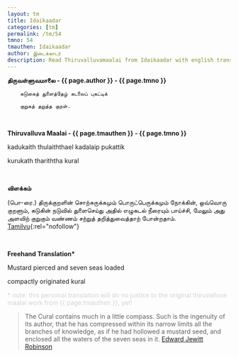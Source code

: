 ```yaml
---
layout: tm
title: Idaikaadar
categories: [tm]
permalink: /tm/54
tmno: 54
tmauthen: Idaikaadar
author: இடைக்காடர்
description: Read Thiruvalluvamaalai from Idaikaadar with english translation
---
```


**திருவள்ளுவமாலை - {{ page.author }} - {{ page.tmno }}**

        கடுகைத் துளைத்தேழ் கடலைப் புகட்டிக்

        குறுகத் தறுத்த குறள்.

<br>

**Thiruvalluva Maalai - {{ page.tmauthen }} - {{ page.tmno }}**

kadukaith thulaiththael kadalaip pukattik

kurukath thariththa kural

<br>

**விளக்கம்**

(பொ-ரை.) திருக்குறளின் சொற்சுருக்கமும் பொருட்பெருக்கமும் நோக்கின், ஒவ்வொரு குறளும், கடுகின் நடுவில் துளைசெய்து அதில் எழுகடல் நீரையும் பாய்ச்சி, மேலும் அது அளவிற் குறுகும் வண்ணம் சற்றுத் தறித்துவைத்தாற் போன்றதாம்.
[Tamilvu](http://www.tamilvu.org/library/l2100/html/l2100vur.htm){:rel="nofollow"}

<br>

**Freehand Translation\***

Mustard pierced and seven seas loaded

compactly originated kural

<p style="color: lightgrey;">* note: this personal translation will do no justice to the original thiruvalluva maalai work from {{ page.tmauthen }}, yet!</p>

> The Cural contains much in a little compass. Such is the ingenuity of its author, that he has compressed within its narrow limits all the branches of knowledge, as if he had hollowed a mustard seed, and enclosed all the waters of the seven seas in it.
<a href="https://archive.org/details/tamilwisdomtradi0000robi" target="_blank" rel="nofollow">Edward Jewitt Robinson</a>

